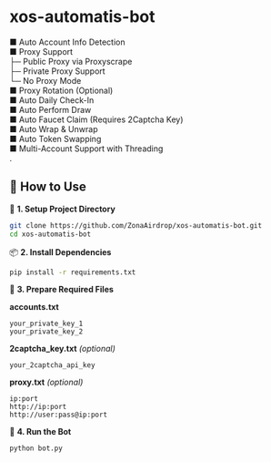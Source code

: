 # xos-automatis-bot

■ Auto Account Info Detection  
■ Proxy Support  
   ├─ Public Proxy via Proxyscrape  
   ├─ Private Proxy Support  
   └─ No Proxy Mode  
■ Proxy Rotation (Optional)  
■ Auto Daily Check-In  
■ Auto Perform Draw  
■ Auto Faucet Claim (Requires 2Captcha Key)  
■ Auto Wrap & Unwrap  
■ Auto Token Swapping  
■ Multi-Account Support with Threading  
.

## 🔧 How to Use

📁 **1. Setup Project Directory**

```bash
git clone https://github.com/ZonaAirdrop/xos-automatis-bot.git
cd xos-automatis-bot
```

📦 **2. Install Dependencies**

```bash
pip install -r requirements.txt
```

📝 **3. Prepare Required Files**

**accounts.txt**

```
your_private_key_1
your_private_key_2
```

**2captcha\_key.txt** *(optional)*

```
your_2captcha_api_key
```

**proxy.txt** *(optional)*

```
ip:port
http://ip:port
http://user:pass@ip:port
```

🚀 **4. Run the Bot**

```bash
python bot.py
```
